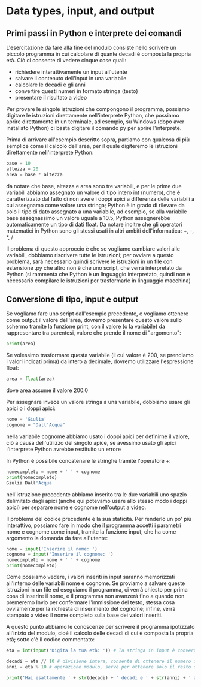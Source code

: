 # Data types, input, and output

## Primi passi in Python e interprete dei comandi

L'esercitazione da fare alla fine del modulo consiste nello scrivere un piccolo programma in cui calcolare di quante decadi è composta la propria età. Ciò ci consente di vedere cinque cose quali:

- richiedere interattivamente un input all'utente
- salvare il contenuto dell'input in una variabile
- calcolare le decadi e gli anni
- convertire questi numeri in formato stringa (testo)
- presentare il risultato a video

Per provare le singole istruzioni che compongono il programma, possiamo digitare le istruzioni direttamente nell'interprete Python, che possiamo aprire direttamente in un terminale, ad esempio, su Windows (dopo aver installato Python) ci basta digitare il comando py per aprire l'interprete.

Prima di arrivare all'esempio descritto sopra, partiamo con qualcosa di più semplice come il calcolo dell'area, per il quale digiteremo le istruzioni direttamente nell'interprete Python:

~~~python
base = 10
altezza = 20
area = base * altezza
~~~

da notare che base, altezza e area sono tre variabili, e per le prime due variabili abbiamo assegnato un valore di tipo intero int (numero), che è caratterizzato dal fatto di non avere i doppi apici a differenza delle variabili a cui assegnamo come valore una stringa; Python è in grado di rilevare da solo il tipo di dato assegnato a una variabile, ad esempio, se alla variabile base assegnassimo un valore uguale a 10.5, Python assegnerebbe automaticamente un tipo di dati float. Da notare inoltre che gli operatori matematici in Python sono gli stessi usati in altri ambiti dell'informatica: +, -, *, /

Il problema di questo approccio è che se vogliamo cambiare valori alle variabili, dobbiamo riscrivere tutte le istruzioni; per ovviare a questo problema, sarà necessario quindi scrivere le istruzioni in un file con estensione .py che altro non è che uno script, che verrà interpretato da Python (si rammenta che Python è un linguaggio interpretato, quindi non è necessario compilare le istruzioni per trasformarle in linguaggio macchina)

## Conversione di tipo, input e output

Se vogliamo fare uno script dall'esempio precedente, e vogliamo ottenere come output il valore dell'area, dovremo presentare questo valore sullo schermo tramite la funzione print, con il valore (o la variabile) da rappresentare tra parentesi, valore che prende il nome di "argomento":

~~~python
print(area)
~~~

Se volessimo trasformare questa variabile (il cui valore è 200, se prendiamo i valori indicati prima) da intero a decimale, dovremo utilizzare l'espressione float:

~~~python
area = float(area)
~~~

dove area assume il valore 200.0

Per assegnare invece un valore stringa a una variabile, dobbiamo usare gli apici o i doppi apici:

~~~python
nome = 'Giulia'
cognome = "Dall'Acqua"
~~~

nella variabile cognome abbiamo usato i doppi apici per definirne il valore, ciò a causa dell'utilizzo del singolo apice, se avessimo usato gli apici l'interprete Python avrebbe restituito un errore

In Python è possibile concatenare le stringhe tramite l'operatore +:

~~~python
nomecompleto = nome + ' ' + cognome
print(nomecompleto)
Giulia Dall'Acqua
~~~

nell'istruzione precedente abbiamo inserito tra le due variabili uno spazio delimitato dagli apici (anche qui potevamo usare allo stesso modo i doppi apici) per separare nome e cognome nell'output a video.

Il problema del codice precedente è la sua staticità. Per renderlo un po' più interattivo, possiamo fare in modo che il programma accetti i parametri nome e cognome come input, tramite la funzione input, che ha come argomento la domanda da fare all'utente:

~~~python
nome = input('Inserire il nome: ')
cognome = input('Inserire il cognome: ')
nomecompleto = nome + ' ' + cognome
print(nomecompleto)
~~~

Come possiamo vedere, i valori inseriti in input saranno memorizzati all'interno delle variabili nome e cognome. Se proviamo a salvare queste istruzioni in un file ed eseguiamo il programma, ci verrà chiesto per prima cosa di inserire il nome, e il programma non avanzerà fino a quando non premeremo Invio per confermare l'immissione del testo, stessa cosa ovviamente per la richiesta di inserimento del cognome; infine, verrà stampato a video il nome completo sulla base dei valori inseriti.

A questo punto abbiamo le conoscenze per scrivere il programma ipotizzato all'inizio del modulo, cioé il calcolo delle decadi di cui è composta la propria età; sotto c'è il codice commentato:

~~~python
eta = int(input('Digita la tua età: ')) # la stringa in input è convertita in numero intero, per poter fare le operazioni matematiche del caso

decadi = eta // 10 # divisione intera, consente di ottenere il numero intero senza resto
anni = eta % 10 # operazione modulo, serve per ottenere solo il resto dalla divisione

print('Hai esattamente ' + str(decadi) + ' decadi e ' + str(anni) + ' anni.') # usata la funzione str() poiché non è possibile concatenare assieme stringhe e numeri
~~~